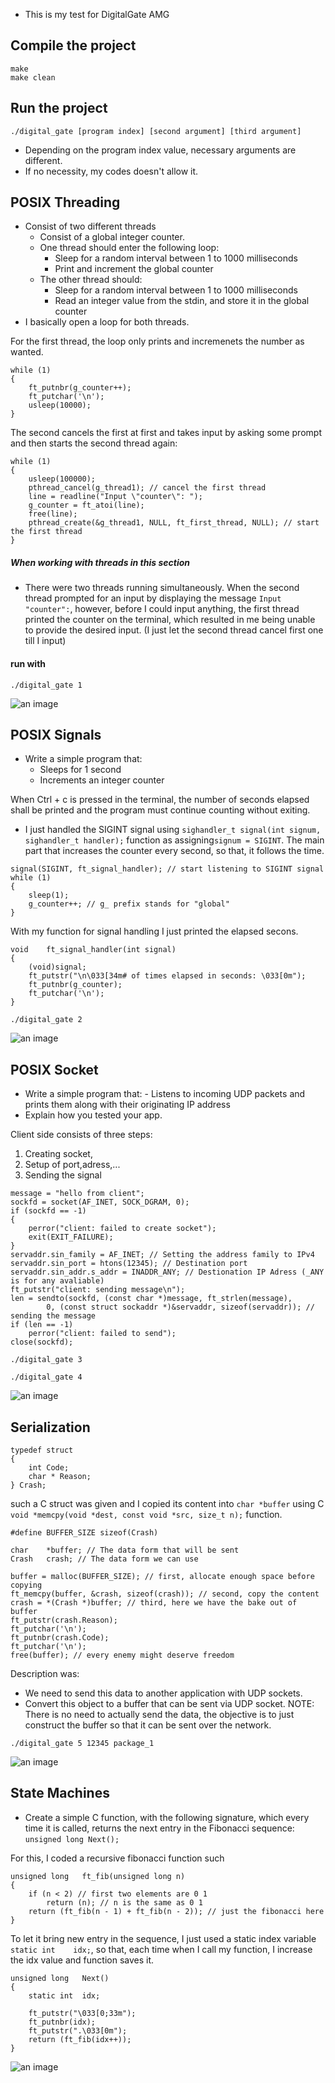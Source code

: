- This is my test for DigitalGate AMG

## Compile the project
```
make
make clean
```

## Run the project
```
./digital_gate [program index] [second argument] [third argument]
```
- Depending on the program index value, necessary arguments are different.
- If no necessity, my codes doesn't allow it.

## POSIX Threading

- Consist of two different threads
    - Consist of a global integer counter.
    - One thread should enter the following loop:
        - Sleep for a random interval between 1 to 1000 milliseconds
        - Print and increment the global counter
    - The other thread should:
        - Sleep for a random interval between 1 to 1000 milliseconds
        - Read an integer value from the stdin, and store it in the global counter
- I basically open a loop for both threads.

For the first thread, the loop only prints and incremenets the number as wanted.
```
while (1)
{
    ft_putnbr(g_counter++);
    ft_putchar('\n');
    usleep(10000);
}
```
The second cancels the first at first and takes input by asking some prompt and then starts the second thread again:
```
while (1)
{
    usleep(100000);
    pthread_cancel(g_thread1); // cancel the first thread
    line = readline("Input \"counter\": ");
    g_counter = ft_atoi(line);
    free(line);
    pthread_create(&g_thread1, NULL, ft_first_thread, NULL); // start the first thread
}
```

##### When working with threads in this section
- There were two threads running simultaneously. When the second thread prompted for an input by displaying the message ```Input "counter":```, however, before I could input anything, the first thread printed the counter on the terminal, which resulted in me being unable to provide the desired input.
(I just let the second thread cancel first one till I input)

#### run with
```
./digital_gate 1
```
![an image](images/digital_gate_1.png)

## POSIX Signals

- Write a simple program that:
    - Sleeps for 1 second
    - Increments an integer counter

When Ctrl + c is pressed in the terminal, the number of seconds elapsed shall be printed and the program must continue counting without exiting.

- I just handled the SIGINT signal using ```sighandler_t signal(int signum, sighandler_t handler);``` function as assigning```signum = SIGINT```.
The main part that increases the counter every second, so that, it follows the time.
```
signal(SIGINT, ft_signal_handler); // start listening to SIGINT signal
while (1)
{
    sleep(1);
    g_counter++; // g_ prefix stands for "global"
}
```
With my function for signal handling I just printed the elapsed secons.
```
void	ft_signal_handler(int signal)
{
	(void)signal;
	ft_putstr("\n\033[34m# of times elapsed in seconds: \033[0m");
	ft_putnbr(g_counter);
	ft_putchar('\n');
}
```
```
./digital_gate 2
```
![an image](images/digital_gate_2.png)

## POSIX Socket
- Write a simple program that: - Listens to incoming UDP packets and prints them along with their originating IP address
- Explain how you tested your app.

Client side consists of three steps:
1. Creating socket,
2. Setup of port,adress,...
3. Sending the signal
```
message = "hello from client";
sockfd = socket(AF_INET, SOCK_DGRAM, 0);
if (sockfd == -1)
{
    perror("client: failed to create socket");
    exit(EXIT_FAILURE);
}
servaddr.sin_family = AF_INET; // Setting the address family to IPv4
servaddr.sin_port = htons(12345); // Destination port
servaddr.sin_addr.s_addr = INADDR_ANY; // Destionation IP Adress (_ANY is for any avaliable)
ft_putstr("client: sending message\n"); 
len = sendto(sockfd, (const char *)message, ft_strlen(message),
        0, (const struct sockaddr *)&servaddr, sizeof(servaddr)); // sending the message
if (len == -1)
    perror("client: failed to send");
close(sockfd);
```
```
./digital_gate 3
```
```
./digital_gate 4
```
![an image](images/digital_gate_3_4.png)

## Serialization
```
typedef struct
{
    int Code;
    char * Reason;
} Crash;
```
such a C struct was given and I copied its content into ```char *buffer``` using C ``` void *memcpy(void *dest, const void *src, size_t n);``` function.
```
#define BUFFER_SIZE sizeof(Crash)

char	*buffer; // The data form that will be sent
Crash	crash; // The data form we can use

buffer = malloc(BUFFER_SIZE); // first, allocate enough space before copying
ft_memcpy(buffer, &crash, sizeof(crash)); // second, copy the content
crash = *(Crash *)buffer; // third, here we have the bake out of buffer
ft_putstr(crash.Reason); 
ft_putchar('\n');
ft_putnbr(crash.Code);
ft_putchar('\n');
free(buffer); // every enemy might deserve freedom
```
Description was:
- We need to send this data to another application with UDP sockets.
- Convert this object to a buffer that can be sent via UDP socket. 
NOTE: There is no need to actually send the data, the objective is to just construct the buffer so that it can be sent over the network.

```
./digital_gate 5 12345 package_1

```
![an image](images/digital_gate_5.png)

## State Machines
- Create a simple C function, with the following signature, which every time it is called, returns the next entry in the Fibonacci sequence:
```unsigned long Next();```

For this, I coded a recursive fibonacci function such
```
unsigned long	ft_fib(unsigned long n)
{
	if (n < 2) // first two elements are 0 1
		return (n); // n is the same as 0 1
	return (ft_fib(n - 1) + ft_fib(n - 2)); // just the fibonacci here
}
```
To let it bring new entry in the sequence, I just used a static index variable ```static int    idx;```, so that, each time when I call my function, I increase the idx value and function saves it. 
```
unsigned long	Next()
{
	static int	idx;

	ft_putstr("\033[0;33m");
	ft_putnbr(idx);
	ft_putstr(".\033[0m");
	return (ft_fib(idx++));
}
```
![an image](images/digital_gate_6.png)
